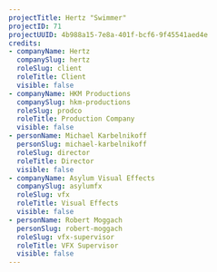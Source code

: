 ```yaml
---
projectTitle: Hertz "Swimmer"
projectID: 71
projectUUID: 4b988a15-7e8a-401f-bcf6-9f45541aed4e
credits:
- companyName: Hertz
  companySlug: hertz
  roleSlug: client
  roleTitle: Client
  visible: false
- companyName: HKM Productions
  companySlug: hkm-productions
  roleSlug: prodco
  roleTitle: Production Company
  visible: false
- personName: Michael Karbelnikoff
  personSlug: michael-karbelnikoff
  roleSlug: director
  roleTitle: Director
  visible: false
- companyName: Asylum Visual Effects
  companySlug: asylumfx
  roleSlug: vfx
  roleTitle: Visual Effects
  visible: false
- personName: Robert Moggach
  personSlug: robert-moggach
  roleSlug: vfx-supervisor
  roleTitle: VFX Supervisor
  visible: false
---
```

